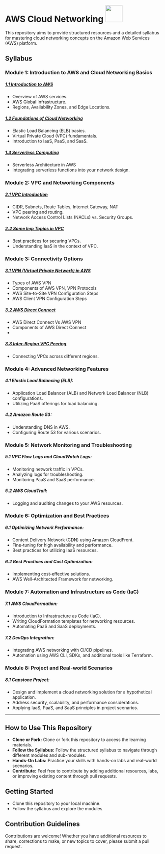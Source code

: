 # AWS Cloud Networking <img src="https://upload.wikimedia.org/wikipedia/commons/thumb/9/93/Amazon_Web_Services_Logo.svg/225px-Amazon_Web_Services_Logo.svg.png" width="55">

This repository aims to provide structured resources and a detailed syllabus for mastering cloud networking concepts on the Amazon Web Services (AWS) platform.

## Syllabus

### Module 1: Introduction to AWS and Cloud Networking Basics

##### [1.1 Introduction to AWS](./Module-1/1.1-Introduction_to-AWS.md)

- Overview of AWS services.
- AWS Global Infrastructure.
- Regions, Availability Zones, and Edge Locations.

##### [1.2 Foundations of Cloud Networking](./Module-1/1.2-Foundations-Cloud-Networking.md)

- Elastic Load Balancing (ELB) basics.
- Virtual Private Cloud (VPC) fundamentals.
- Introduction to IaaS, PaaS, and SaaS.

##### [1.3 Serverless Computing](./Module-1/1.3-Serverless-Computing.md)

- Serverless Architecture in AWS
- Integrating serverless functions into your network design.

### Module 2: VPC and Networking Components

##### [2.1 VPC Introduction](./Module-2/2.1-VPC-Introduction.md)

- CIDR, Subnets, Route Tables, Internet Gateway, NAT
- VPC peering and routing.
- Network Access Control Lists (NACLs) vs. Security Groups.

##### [2.2 Some Imp Topics in VPC](./Module-2/2.2-Some-Imp-Topics.md)

- Best practices for securing VPCs.
- Understanding IaaS in the context of VPC.

### Module 3: Connectivity Options

##### [3.1 VPN (Virtual Private Network) in AWS](./Module-3/3.1-VPN.md)

- Types of AWS VPN
- Components of AWS VPN, VPN Protocols
- AWS Site-to-Site VPN Configuration Steps
- AWS Client VPN Configuration Steps

##### [3.2 AWS Direct Connect](./Module-3/3.2-AWS-Direct-Connect.md)

- AWS Direct Connect Vs AWS VPN
- Components of AWS Direct Connect
-

##### [3.3 Inter-Region VPC Peering](./Module-3/3.3-Inter-Region-VPC-Peering.md)

- Connecting VPCs across different regions.

### Module 4: Advanced Networking Features

##### 4.1 **Elastic Load Balancing (ELB):**

- Application Load Balancer (ALB) and Network Load Balancer (NLB) configurations.
- Utilizing PaaS offerings for load balancing.

##### 4.2 **Amazon Route 53:**

- Understanding DNS in AWS.
- Configuring Route 53 for various scenarios.

### Module 5: Network Monitoring and Troubleshooting

##### 5.1 **VPC Flow Logs and CloudWatch Logs:**

- Monitoring network traffic in VPCs.
- Analyzing logs for troubleshooting.
- Monitoring PaaS and SaaS performance.

##### 5.2 **AWS CloudTrail:**

- Logging and auditing changes to your AWS resources.

### Module 6: Optimization and Best Practices

##### 6.1 **Optimizing Network Performance:**

- Content Delivery Network (CDN) using Amazon CloudFront.
- Fine-tuning for high availability and performance.
- Best practices for utilizing IaaS resources.

##### 6.2 **Best Practices and Cost Optimization:**

- Implementing cost-effective solutions.
- AWS Well-Architected Framework for networking.

### Module 7: Automation and Infrastructure as Code (IaC)

##### 7.1 **AWS CloudFormation:**

- Introduction to Infrastructure as Code (IaC).
- Writing CloudFormation templates for networking resources.
- Automating PaaS and SaaS deployments.

##### 7.2 **DevOps Integration:**

- Integrating AWS networking with CI/CD pipelines.
- Automation using AWS CLI, SDKs, and additional tools like Terraform.

### Module 8: Project and Real-world Scenarios

##### 8.1 **Capstone Project:**

- Design and implement a cloud networking solution for a hypothetical application.
- Address security, scalability, and performance considerations.
- Applying IaaS, PaaS, and SaaS principles in project scenarios.

---

## How to Use This Repository

- **Clone or Fork:** Clone or fork this repository to access the learning materials.
- **Follow the Syllabus:** Follow the structured syllabus to navigate through different modules and sub-modules.
- **Hands-On Labs:** Practice your skills with hands-on labs and real-world scenarios.
- **Contribute:** Feel free to contribute by adding additional resources, labs, or improving existing content through pull requests.

## Getting Started

- Clone this repository to your local machine.
- Follow the syllabus and explore the modules.

## Contribution Guidelines

Contributions are welcome! Whether you have additional resources to share, corrections to make, or new topics to cover, please submit a pull request.
